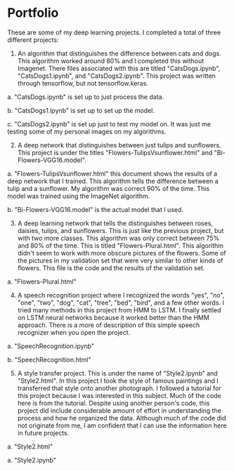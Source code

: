 # Portfolio
These are some of my deep learning projects. I completed a total of three different projects:

1. An algorithm that distinguishes the difference between cats and dogs. This algorithm worked around 80% and I completed this without
Imagenet. There files associated with this are titled "CatsDogs.ipynb", "CatsDogs1.ipynb", and "CatsDogs2.ipynb". This project was written
through tensorflow, but not tensorflow.keras.

  a. "CatsDogs.ipynb" is set up to just process the data.
  
  b. "CatsDogs1.ipynb" is set up to set up the model.
  
  c. "CatsDogs2.ipynb" is set up just to test my model on. It was just me testing some of my personal images on my algorithms.

2. A deep network that distinguishes between just tulips and sunflowers. This project is under the titles "Flowers-TulipsVsunflower.html"
and "Bi-Flowers-VGG16.model". 

  a. "Flowers-TulipsVsunflower.html" this document shows the results of a deep network that I trained. This algorithm tells the difference
  between a tulip and a sunflower. My algorithm was correct 90% of the time. This model was trained using the ImageNet algorithm.
  
  b. "Bi-Flowers-VGG16.model" is the actual model that I used.

3. A deep learning network that tells the distinguishes between roses, daisies, tulips, and sunflowers. This is just like the previous
project, but with two more classes. This algorithm was only correct between 75% and 80% of the time. This is titled "Flowers-Plural.html".
This algorithm didn't seem to work with more obscure pictures of the flowers. Some of the pictures in my validation set that were very
similar to other kinds of flowers. This file is the code and the results of the validation set.

  a. "Flowers-Plural.html" 

4. A speech recognition project where I recognized the words "yes", "no", "one", "two", "dog", "cat", "tree", "bed", "bird", and a few other words. I tried many methods in this project from HMM to LSTM. I finally settled on LSTM neural networks because it worked better than the HMM approach. There is a more of description of this simple speech recognizer when you open the project.

  a. "SpeechRecognition.ipynb"
  
  b. "SpeechRecognition.html"

5. A style transfer project. This is under the name of "Style2.ipynb" and "Style2.html". In this project I took the style of famous paintings and I transferred that style onto another photograph. I followed a tutorial for this project because I was interested in this subject. Much of the code here is from the tutorial. Despite using another person's code, this project did include considerable amount of effort in understanding the process and how he organized the data. Although much of the code did not originate from me, I am confident that I can use the information here in future projects.

  a. "Style2.html"
  
  a. "Style2.ipynb"
